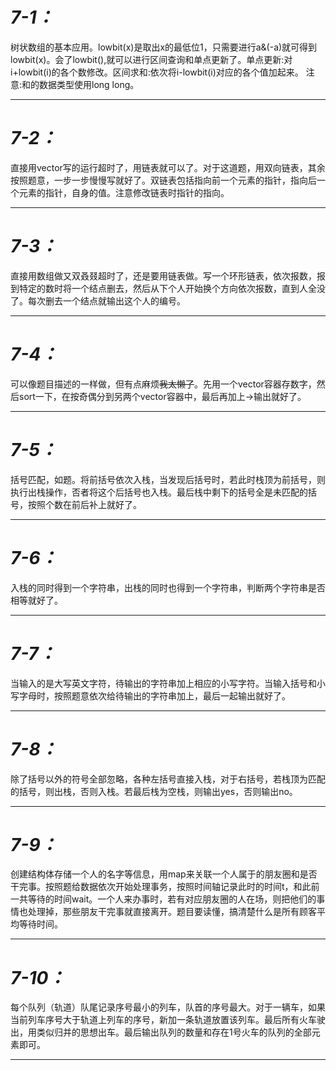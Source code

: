 # ***7-1：***
树状数组的基本应用。lowbit(x)是取出x的最低位1，只需要进行a&(-a)就可得到lowbit(x)。会了lowbit(),就可以进行区间查询和单点更新了。单点更新:对i+lowbit(i)的各个数修改。区间求和:依次将i-lowbit(i)对应的各个值加起来。
注意:和的数据类型使用long long。
***
# ***7-2：***
直接用vector写的运行超时了，用链表就可以了。对于这道题，用双向链表，其余按照题意，一步一步慢慢写就好了。双链表包括指向前一个元素的指针，指向后一个元素的指针，自身的值。注意修改链表时指针的指向。
***
# ***7-3：***
直接用数组做又双叒叕超时了，还是要用链表做。写一个环形链表，依次报数，报到特定的数时将一个结点删去，然后从下个人开始换个方向依次报数，直到人全没了。每次删去一个结点就输出这个人的编号。
***
# ***7-4：***
可以像题目描述的一样做，但有点麻烦~~我太懒了~~。先用一个vector容器存数字，然后sort一下，在按奇偶分到另两个vector容器中，最后再加上->输出就好了。
***
# ***7-5：***
括号匹配，如题。将前括号依次入栈，当发现后括号时，若此时栈顶为前括号，则执行出栈操作，否者将这个后括号也入栈。最后栈中剩下的括号全是未匹配的括号，按照个数在前后补上就好了。
***
# ***7-6：***
入栈的同时得到一个字符串，出栈的同时也得到一个字符串，判断两个字符串是否相等就好了。
***
# ***7-7：***
当输入的是大写英文字符，待输出的字符串加上相应的小写字符。当输入括号和小写字母时，按照题意依次给待输出的字符串加上，最后一起输出就好了。
***
# ***7-8：***
除了括号以外的符号全部忽略，各种左括号直接入栈，对于右括号，若栈顶为匹配的括号，则出栈，否则入栈。若最后栈为空栈，则输出yes，否则输出no。
***
# ***7-9：***
创建结构体存储一个人的名字等信息，用map来关联一个人属于的朋友圈和是否干完事。按照题给数据依次开始处理事务，按照时间轴记录此时的时间t，和此前一共等待的时间wait。一个人来办事时，若有对应朋友圈的人在场，则把他们的事情也处理掉，那些朋友干完事就直接离开。题目要读懂，搞清楚什么是所有顾客平均等待时间。
***
# ***7-10：***
每个队列（轨道）队尾记录序号最小的列车，队首的序号最大。对于一辆车，如果当前列车序号大于轨道上列车的序号，新加一条轨道放置该列车。最后所有火车驶出，用类似归并的思想出车。最后输出队列的数量和存在1号火车的队列的全部元素即可。
***